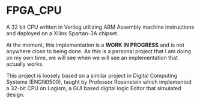 # FPGA_CPU
A 32 bit CPU written in Verilog utilizing ARM Assembly machine instructions and deployed on a Xilinx Spartan-3A chipset. 

At the moment, this implementation is a **WORK IN PROGRESS** and is not anywhere close to being done. As this is a personal project that I am doing on my own time, we will see when we will see an implementation that actually works.

This project is loosely based on a similar project in Digital Computing Systems (ENGN0500), taught by Professor Rosenstein which implemented a 32-bit CPU on Logism, a GUI based digital logic Editor that simulated design.
